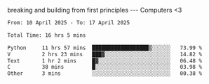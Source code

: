 breaking and building from first principles --- Computers <3

<!--START_SECTION:waka-->

```txt
From: 10 April 2025 - To: 17 April 2025

Total Time: 16 hrs 5 mins

Python     11 hrs 57 mins  ██████████████████▒░░░░░░   73.99 %
V          2 hrs 23 mins   ███▓░░░░░░░░░░░░░░░░░░░░░   14.82 %
Text       1 hr 2 mins     █▓░░░░░░░░░░░░░░░░░░░░░░░   06.48 %
C          38 mins         █░░░░░░░░░░░░░░░░░░░░░░░░   03.98 %
Other      3 mins          ░░░░░░░░░░░░░░░░░░░░░░░░░   00.38 %
```

<!--END_SECTION:waka-->
